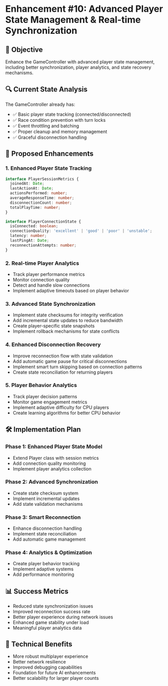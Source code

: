 # Enhancement #10: Advanced Player State Management & Real-time Synchronization

## 🎯 Objective
Enhance the GameController with advanced player state management, including better synchronization, player analytics, and state recovery mechanisms.

## 🔍 Current State Analysis
The GameController already has:
- ✅ Basic player state tracking (connected/disconnected)
- ✅ Race condition prevention with turn locks
- ✅ Event throttling and batching
- ✅ Proper cleanup and memory management
- ✅ Graceful disconnection handling

## 🚀 Proposed Enhancements

### 1. Enhanced Player State Tracking
```typescript
interface PlayerSessionMetrics {
  joinedAt: Date;
  lastActionAt: Date;
  actionsPerformed: number;
  averageResponseTime: number;
  disconnectionCount: number;
  totalPlayTime: number;
}

interface PlayerConnectionState {
  isConnected: boolean;
  connectionQuality: 'excellent' | 'good' | 'poor' | 'unstable';
  latency: number;
  lastPingAt: Date;
  reconnectionAttempts: number;
}
```

### 2. Real-time Player Analytics
- Track player performance metrics
- Monitor connection quality
- Detect and handle slow connections
- Implement adaptive timeouts based on player behavior

### 3. Advanced State Synchronization
- Implement state checksums for integrity verification
- Add incremental state updates to reduce bandwidth
- Create player-specific state snapshots
- Implement rollback mechanisms for state conflicts

### 4. Enhanced Disconnection Recovery
- Improve reconnection flow with state validation
- Add automatic game pause for critical disconnections
- Implement smart turn skipping based on connection patterns
- Create state reconciliation for returning players

### 5. Player Behavior Analytics
- Track player decision patterns
- Monitor game engagement metrics
- Implement adaptive difficulty for CPU players
- Create learning algorithms for better CPU behavior

## 🛠 Implementation Plan

### Phase 1: Enhanced Player State Model
- Extend Player class with session metrics
- Add connection quality monitoring
- Implement player analytics collection

### Phase 2: Advanced Synchronization
- Create state checksum system
- Implement incremental updates
- Add state validation mechanisms

### Phase 3: Smart Reconnection
- Enhance disconnection handling
- Implement state reconciliation
- Add automatic game management

### Phase 4: Analytics & Optimization
- Create player behavior tracking
- Implement adaptive systems
- Add performance monitoring

## 📊 Success Metrics
- Reduced state synchronization issues
- Improved reconnection success rate
- Better player experience during network issues
- Enhanced game stability under load
- Meaningful player analytics data

## 🔧 Technical Benefits
- More robust multiplayer experience
- Better network resilience
- Improved debugging capabilities
- Foundation for future AI enhancements
- Better scalability for larger player counts
